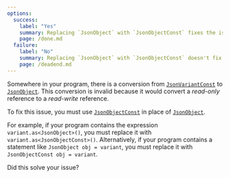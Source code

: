 ```yaml
---
options:
  success:
    label: "Yes"
    summary: Replacing `JsonObject` with `JsonObjectConst` fixes the issue
    page: /done.md
  failure:
    label: "No"
    summary: Replacing `JsonObject` with `JsonObjectConst` doesn't fix the issue
    page: /deadend.md
---
```


Somewhere in your program, there is a conversion from [`JsonVariantConst`](/v6/api/jsonvariantconst/) to [`JsonObject`](/v6/api/jsonobject/). This conversion is invalid because it would convert a *read-only* reference to a *read-write* reference.

To fix this issue, you must use [`JsonObjectConst`](/v6/api/jsonobjectconst/) in place of [`JsonObject`](/v6/api/jsonobject/).

For example, if your program contains the expression `variant.as<JsonObject>()`, you must replace it with `variant.as<JsonObjectConst>()`. Alternatively, if your program contains a statement like `JsonObject obj = variant`, you must replace it with `JsonObjectConst obj = variant`.

Did this solve your issue?
